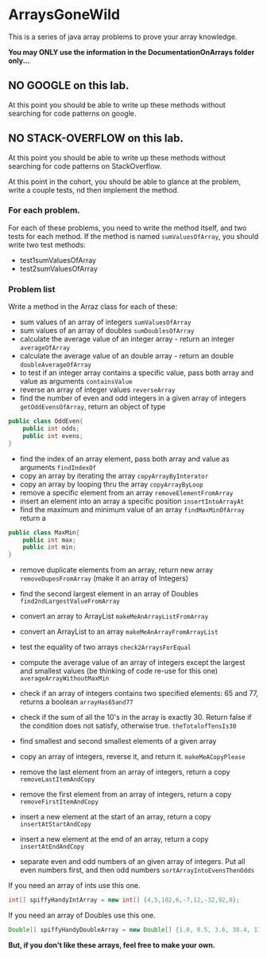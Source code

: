 # ArraysGoneWild

This is a series of java array problems to prove your array knowledge.

__You may ONLY use the information in the DocumentationOnArrays folder only...__

## NO GOOGLE on this lab.

At this point you should be able to write up these methods without searching for code patterns
on google.

## NO STACK-OVERFLOW on this lab.

At this point you should be able to write up these methods without searching for code patterns
on StackOverflow.

At this point in the cohort, you should be able to glance at the problem, write a couple tests,
nd then implement the method.

### For each problem.

For each of these problems, you need to write the method itself, and two tests for each method. 
If the method is named `sumValuesOfArray`, you should write two test methods:
* test1sumValuesOfArray
* test2sumValuesOfArray

### Problem list

Write a method in the Arraz class for each of these:

* sum values of an array of integers `sumValuesOfArray`
* sum values of an array of doubles `sumDoublesOfArray`
* calculate the average value of an integer array - return an integer `averageOfArray`
* calculate the average value of an double array - return an double `doubleAverageOfArray`
* to test if an integer array contains a specific value, pass both array and value as arguments `containsValue`
* reverse an array of integer values `reverseArray`
* find the number of even and odd integers in a given array of integers `getOddEvensOfArray`, return an object of type
```java
public class OddEven{
    public int odds;
    public int evens;
}
```

* find the index of an array element, pass both array and value as arguments `findIndexOf`
* copy an array by iterating the array `copyArrayByInterator`
* copy an array by looping thru the array `copyArrayByLoop`
* remove a specific element from an array `removeElementFromArray`
* insert an element into an array a specific position `insertIntoArrayAt`
* find the maximum and minimum value of an array `findMaxMinOfArray` return a 
```java
public class MaxMin{
    public int max;
    public int min;
}
```
* remove duplicate elements from an array, return new array `removeDupesFromArray` (make it an array of Integers)
* find the second largest element in an array of Doubles `find2ndLargestValueFromArray`

* convert an array to ArrayList `makeMeAnArrayListFromArray`
* convert an ArrayList to an array `makeMeAnArrayFromArrayList`
* test the equality of two arrays `check2ArraysForEqual`
* compute the average value of an array of integers except the largest and smallest values (be thinking
of code re-use for this one) `averageArrayWithoutMaxMin`
* check if an array of integers contains two specified elements: 65 and 77, returns a boolean `arrayHas65and77`
* check if the sum of all the 10's in the array is exactly 30. Return false if the condition does not satisfy, otherwise true. `theTotalofTensIs30`
* find smallest and second smallest elements of a given array

* copy an array of integers, reverse it, and return it. `makeMeACopyPlease`
* remove the last element from an array of integers, return a copy `removeLastItemAndCopy`
* remove the first element from an array of integers, return a copy `removeFirstItemAndCopy`
* insert a new element at the start of an array, return a copy `insertAtStartAndCopy`
* insert a new element at the end of an array, return a copy `insertAtEndAndCopy`

* separate even and odd numbers of an given array of integers. Put all even numbers first, and then odd numbers `sortArrayIntoEvensThenOdds`

If you need an array of ints use this one.
```java
int[] spiffyHandyIntArray = new int[] {4,5,102,6,-7,12,-32,92,8};
```


If you need an array of Doubles use this one.
```java
Double[] spiffyHandyDoubleArray = new Double[] {1.0, 0.5, 3.6, 38.4, 17.3, 62.0, 9.0, 3.375, 0, 3.14159};
```

__But, if you don't like these arrays, feel free to make your own.__
